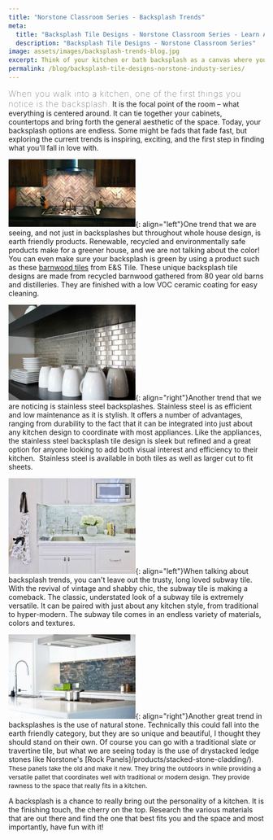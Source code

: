 ```yaml
---
title: "Norstone Classroom Series - Backsplash Trends"
meta:
  title: "Backsplash Tile Designs - Norstone Classroom Series - Learn About Industry Backsplash Trends"
  description: "Backsplash Tile Designs - Norstone Classroom Series"
image: assets/images/backsplash-trends-blog.jpg
excerpt: Think of your kitchen or bath backsplash as a canvas where you can express your own creativity or embrace the latest trends in backsplash tile design, without the same cost and construction commitment as other elements of the space, like cabinets and countertops. Let's explore some more trends in backsplash design that might get you in the remodeling mood!
permalink: /blog/backsplash-tile-designs-norstone-industy-series/
---
```


<span style="font-size:16px;font-weight:lighter;letter-spacing:1px">When you walk into a kitchen, one of the first things you notice is the backsplash.</span> It is the focal point of the room – what everything is centered around. It can tie together your cabinets, countertops and bring forth the general aesthetic of the space. Today, your backsplash options are endless. Some might be fads that fade fast, but exploring the current trends is inspiring, exciting, and the first step in finding what you'll fall in love with.

![E&S](/assets/images/blog/Backsplash-Tile-Designs---E&S.jpg){: align="left"}One trend that we are seeing, and not just in backsplashes but throughout whole house design, is earth friendly products. Renewable, recycled and environmentally safe products make for a greener house, and we are not talking about the color! You can even make sure your backsplash is green by using a product such as these [barnwood tiles](https://www.facebook.com/eandstile/) from E&S Tile. These unique backsplash tile designs are made from recycled barnwood gathered from 80 year old barns and distilleries. They are finished with a low VOC ceramic coating for easy cleaning.

![Stainles steel](/assets/images/blog/Backsplash-Tile-Designs---Stainless-Steel.jpg){: align="right"}Another trend that we are noticing is stainless steel backsplashes. Stainless steel is as efficient and low maintenance as it is stylish. It offers a number of advantages, ranging from durability to the fact that it can be integrated into just about any kitchen design to coordinate with most appliances. Like the appliances, the stainless steel backsplash tile design is sleek but refined and a great option for anyone looking to add both visual interest and efficiency to their kitchen.  Stainless steel is available in both tiles as well as larger cut to fit sheets.

![Subway tile](/assets/images/blog/Backsplash-Tile-Designs---Subway-Tile.jpg){: align="left"}When talking about backsplash trends, you can't leave out the trusty, long loved subway tile. With the revival of vintage and shabby chic, the subway tile is making a comeback. The classic, understated look of a subway tile is extremely versatile. It can be paired with just about any kitchen style, from traditional to hyper-modern. The subway tile comes in an endless variety of materials, colors and textures.

![Stacked stone](/assets/images/blog/Backsplash-Tile-Designs---Stacked-Stone.jpg){: align="right"}Another great trend in backsplashes is the use of natural stone. Technically this could fall into the earth friendly category, but they are so unique and beautiful, I thought they should stand on their own. Of course you can go with a traditional slate or travertine tile, but what we are seeing today is the use of drystacked ledge stones like Norstone's [Rock Panels]/products/stacked-stone-cladding/)<span style="font-size: 12px;">. These panels take the old and make it new. They bring the outdoors in while providing a versatile pallet that coordinates well with traditional or modern design. They provide rawness to the space that really fits in a kitchen.</span>

A backsplash is a chance to really bring out the personality of a kitchen. It is the finishing touch, the cherry on the top. Research the various materials that are out there and find the one that best fits you and the space and most importantly, have fun with it!

